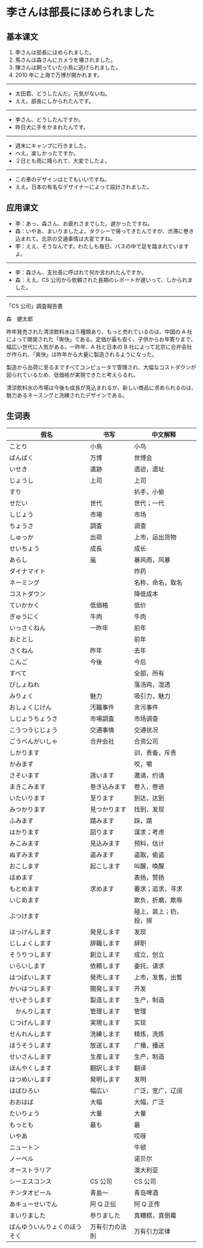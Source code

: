 # 李さんは部長にほめられました

## 基本课文

1. 李さんは部長にほめられました。
2. 馬さんは森さんにカメラを壊されました。
3. 陳さんは飼っていた小鳥に逃げられました。
4. 2010 年に上海で万博が開かれます。

---

- 太田君、どうしたんだ。元気がないね。
- ええ。部長にしかられたんです。

---

- 李さん、どうしたんですか。
- 昨日犬に手をかまれたんです。

---

- 週末にキャンプに行きました。
- へえ。楽しかったですか。
- ２日とも雨に降られて、大変でしたよ。

---

- この車のデザインはとてもいいですね。
- ええ。日本の有名なデザイナーによって設計されました。

## 应用课文

- 李：あっ、森さん、お疲れさまでした。遅かったですね。
- 森：いやあ、まいりましたよ。タクシーで帰ってきたんですが、渋滞に巻き込まれて。北京の交通事情は大変ですね。
- 李：ええ、そうなんです。わたしも毎日、バスの中で足を踏まれていますよ。

---

- 李：森さん、支社長に呼ばれて何か言われたんですか。
- 森：ええ。CS 公司から依頼された長期のレポートが遅いって、しかられました。

---

「CS 公司」調査報告書

森　健太郎

昨年発売された清涼飲料水は５種類あり、もっと売れているのは、中国の A 社によって開発された「爽快」てある。定価が最も安く、子供からお年寄りまで、幅広い世代に人気がある。一昨年、A 社と日本の B 社によって北京に合弁会社が作られ、「爽快」は昨年から大量に製造されるようになった。

製造から出荷に至るまですべてコンピュータで管理され、大幅なコストダウンが図られているため、低価格が実現できたと考えらるれ。

清涼飲料水の市場は今後も成長が見込まれるが、新しい商品に求められるのは、魅力あるネースングと洗練されたデザインである。

## 生词表

| 假名                         | 书写           | 中文解释               |
| ---------------------------- | -------------- | ---------------------- |
| ことり                       | 小鳥           | 小鸟                   |
| ばんぱく                     | 万博           | 世博会                 |
| いせき                       | 遺跡           | 遗迹，遗址             |
| じょうし                     | 上司           | 上司                   |
| すり                         |                | 扒手，小偷             |
| せだい                       | 世代           | 世代；一代             |
| しじょう                     | 市場           | 市场                   |
| ちょうさ                     | 調査           | 调查                   |
| しゅっか                     | 出荷           | 上市，运出货物         |
| せいちょう                   | 成長           | 成长                   |
| あらし                       | 嵐             | 暴风雨，风暴           |
| ダイナマイト                 |                | 炸药                   |
| ネーミング                   |                | 名称，命名，取名       |
| コストダウン                 |                | 降低成本               |
| ていかかく                   | 低価格         | 低价                   |
| ぎゅうにく                   | 牛肉           | 牛肉                   |
| いっさくねん                 | 一昨年         | 前年                   |
| おととし                     |                | 前年                   |
| さくねん                     | 昨年           | 去年                   |
| こんご                       | 今後           | 今后                   |
| すべて                       |                | 全部，所有             |
| びしょねれ                   |                | 落汤鸡，湿透           |
| みりょく                     | 魅力           | 吸引力，魅力           |
| おしょくじけん               | 汚職事件       | 贪污事件               |
| しじょうちょうさ             | 市場調査       | 市场调查               |
| こうつうじじょう             | 交通事情       | 交通状况               |
| ごうべんがいしゃ             | 合弁会社       | 合资公司               |
| しかります                   |                | 训，责备，斥责         |
| かみます                     |                | 咬，嚼                 |
| さそいます                   | 誘います       | 邀请，约请             |
| まきこみます                 | 巻き込みます   | 卷入，卷进             |
| いたいります                 | 至ります       | 到达，达到             |
| みつかります                 | 見つかります   | 找到，发现             |
| ふみます                     | 踏みます       | 踩，踏                 |
| はかります                   | 図ります       | 谋求；考虑             |
| みこみます                   | 見込みます     | 预料，估计             |
| ぬすみます                   | 盗みます       | 盗取，偷盗             |
| おこします                   | 起こします     | 叫醒，唤醒             |
| ほめます                     |                | 表扬，赞扬             |
| もとめます                   | 求めます       | 要求；追求，寻求       |
| いじめます                   |                | 欺负，折磨，欺辱       |
| ぶつけます                   |                | 碰上，装上；扔，投，掷 |
| はっけんします               | 発見します     | 发现                   |
| じしょくします               | 辞職します     | 辞职                   |
| そうりつします               | 創立します     | 成立，创立             |
| いらいします                 | 依頼します     | 委托，请求             |
| はつばいします               | 発売します     | 上市，发售，出售       |
| かいはつします               | 開発します     | 开发                   |
| せいぞうします               | 製造します     | 生产，制造             |
| 　かんりします               | 管理します     | 管理                   |
| じつげんします               | 実現します     | 实现                   |
| せんれんします               | 洗練します     | 精炼，洗炼             |
| ほうそうします               | 放送します     | 广播，播送             |
| せいさんします               | 生産します     | 生产，制造             |
| ほんやくします               | 翻訳します     | 翻译                   |
| はつめいします               | 発明します     | 发明                   |
| はばひろい                   | 幅広い         | 广泛，宽广，辽阔       |
| おおはば                     | 大幅           | 大幅，广泛             |
| たいりょう                   | 大量           | 大量                   |
| もっとも                     | 最も           | 最                     |
| いやあ                       |                | 哎呀                   |
| ニュートン                   |                | 牛顿                   |
| ノーベル                     |                | 诺贝尔                 |
| オーストラリア               |                | 澳大利亚               |
| シーエスコンス               | CS 公司        | CS 公司                |
| チンタオビール               | 青島～         | 青岛啤酒               |
| あキューせいでん             | 阿 Q 正伝      | 阿 Q 正传              |
| まいりました                 | 参りました     | 真糟糕，真倒霉         |
| ばんゆういんりょくのほうそく | 万有引力の法則 | 万有引力定律           |
